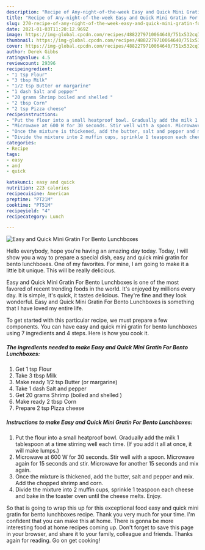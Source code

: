 ```yaml
---
description: "Recipe of Any-night-of-the-week Easy and Quick Mini Gratin For Bento Lunchboxes"
title: "Recipe of Any-night-of-the-week Easy and Quick Mini Gratin For Bento Lunchboxes"
slug: 270-recipe-of-any-night-of-the-week-easy-and-quick-mini-gratin-for-bento-lunchboxes
date: 2021-01-03T11:20:12.969Z
image: https://img-global.cpcdn.com/recipes/4882279710064640/751x532cq70/easy-and-quick-mini-gratin-for-bento-lunchboxes-recipe-main-photo.jpg
thumbnail: https://img-global.cpcdn.com/recipes/4882279710064640/751x532cq70/easy-and-quick-mini-gratin-for-bento-lunchboxes-recipe-main-photo.jpg
cover: https://img-global.cpcdn.com/recipes/4882279710064640/751x532cq70/easy-and-quick-mini-gratin-for-bento-lunchboxes-recipe-main-photo.jpg
author: Derek Gibbs
ratingvalue: 4.5
reviewcount: 29396
recipeingredient:
- "1 tsp Flour"
- "3 tbsp Milk"
- "1/2 tsp Butter or margarine"
- "1 dash Salt and pepper"
- "20 grams Shrimp boiled and shelled "
- "2 tbsp Corn"
- "2 tsp Pizza cheese"
recipeinstructions:
- "Put the flour into a small heatproof bowl. Gradually add the milk 1 tablespoon at a time stirring well each time. (If you add it all at once, it will make lumps.)"
- "Microwave at 600 W for 30 seconds. Stir well with a spoon. Microwave again for 15 seconds and stir. Microwave for another 15 seconds and mix again."
- "Once the mixture is thickened, add the butter, salt and pepper and mix. Add the chopped shrimp and corn."
- "Divide the mixture into 2 muffin cups, sprinkle 1 teaspoon each cheese and bake in the toaster oven until the cheese melts. Enjoy."
categories:
- Recipe
tags:
- easy
- and
- quick

katakunci: easy and quick 
nutrition: 223 calories
recipecuisine: American
preptime: "PT21M"
cooktime: "PT51M"
recipeyield: "4"
recipecategory: Lunch

---
```



![Easy and Quick Mini Gratin For Bento Lunchboxes](https://img-global.cpcdn.com/recipes/4882279710064640/751x532cq70/easy-and-quick-mini-gratin-for-bento-lunchboxes-recipe-main-photo.jpg)

Hello everybody, hope you're having an amazing day today. Today, I will show you a way to prepare a special dish, easy and quick mini gratin for bento lunchboxes. One of my favorites. For mine, I am going to make it a little bit unique. This will be really delicious.

Easy and Quick Mini Gratin For Bento Lunchboxes is one of the most favored of recent trending foods in the world. It's enjoyed by millions every day. It is simple, it's quick, it tastes delicious. They're fine and they look wonderful. Easy and Quick Mini Gratin For Bento Lunchboxes is something that I have loved my entire life.




To get started with this particular recipe, we must prepare a few components. You can have easy and quick mini gratin for bento lunchboxes using 7 ingredients and 4 steps. Here is how you cook it.

<!--inarticleads1-->

##### The ingredients needed to make Easy and Quick Mini Gratin For Bento Lunchboxes:

1. Get 1 tsp Flour
1. Take 3 tbsp Milk
1. Make ready 1/2 tsp Butter (or margarine)
1. Take 1 dash Salt and pepper
1. Get 20 grams Shrimp (boiled and shelled )
1. Make ready 2 tbsp Corn
1. Prepare 2 tsp Pizza cheese




<!--inarticleads2-->

##### Instructions to make Easy and Quick Mini Gratin For Bento Lunchboxes:

1. Put the flour into a small heatproof bowl. Gradually add the milk 1 tablespoon at a time stirring well each time. (If you add it all at once, it will make lumps.)
1. Microwave at 600 W for 30 seconds. Stir well with a spoon. Microwave again for 15 seconds and stir. Microwave for another 15 seconds and mix again.
1. Once the mixture is thickened, add the butter, salt and pepper and mix. Add the chopped shrimp and corn.
1. Divide the mixture into 2 muffin cups, sprinkle 1 teaspoon each cheese and bake in the toaster oven until the cheese melts. Enjoy.




So that is going to wrap this up for this exceptional food easy and quick mini gratin for bento lunchboxes recipe. Thank you very much for your time. I'm confident that you can make this at home. There is gonna be more interesting food at home recipes coming up. Don't forget to save this page in your browser, and share it to your family, colleague and friends. Thanks again for reading. Go on get cooking!
